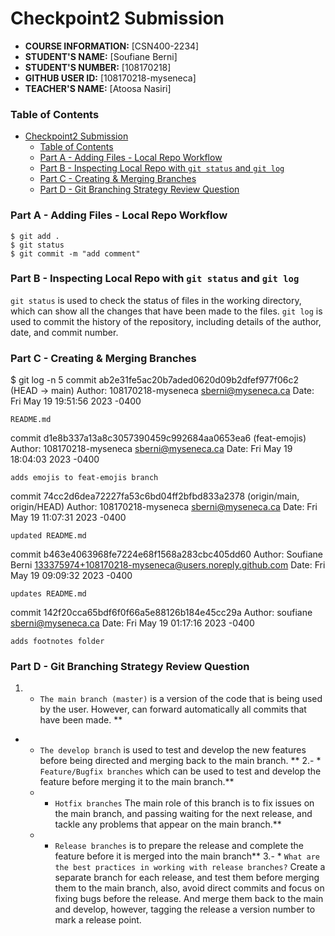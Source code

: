 # Checkpoint2 Submission

- **COURSE INFORMATION:** [CSN400-2234]
- **STUDENT'S NAME:** [Soufiane Berni]
- **STUDENT'S NUMBER:** [108170218]
- **GITHUB USER ID:** [108170218-myseneca]
- **TEACHER'S NAME:** [Atoosa Nasiri]

### Table of Contents
- [Checkpoint2 Submission](#checkpoint2-submission)
    - [Table of Contents](#table-of-contents)
    - [Part A - Adding Files - Local Repo Workflow ](#part-a---adding-files---local-repo-workflow-)
    - [Part B - Inspecting Local Repo with `git status` and `git log` ](#part-b---inspecting-local-repo-with-git-status-and-git-log-)
    - [Part C - Creating \& Merging Branches ](#part-c---creating--merging-branches-)
    - [Part D - Git Branching Strategy Review Question ](#part-d---git-branching-strategy-review-question-)


### Part A - Adding Files - Local Repo Workflow <a name="adding-files---local-repo-workflow"></a>
```
$ git add .
$ git status
$ git commit -m "add comment"
```
### Part B - Inspecting Local Repo with `git status` and `git log` <a name="inspecting-local-repo-with-git-status-and-git-log"></a>
`git status` is used to check the status of files in the working directory, which can show all the changes that have been made to the files.
`git log` is used to commit the history of the repository, including details of the author, date, and commit number.
### Part C - Creating & Merging Branches <a name="creating--merging-branches"></a>
$ git log -n 5
commit ab2e31fe5ac20b7aded0620d09b2dfef977f06c2 (HEAD -> main)
Author: 108170218-myseneca <sberni@myseneca.ca>
Date:   Fri May 19 19:51:56 2023 -0400

    README.md

commit d1e8b337a13a8c3057390459c992684aa0653ea6 (feat-emojis) 
Author: 108170218-myseneca <sberni@myseneca.ca>
Date:   Fri May 19 18:04:03 2023 -0400

    adds emojis to feat-emojis branch

commit 74cc2d6dea72227fa53c6bd04ff2bfbd833a2378 (origin/main, origin/HEAD)
Author: 108170218-myseneca <sberni@myseneca.ca>
Date:   Fri May 19 11:07:31 2023 -0400

    updated README.md


commit b463e4063968fe7224e68f1568a283cbc405dd60
Author: Soufiane Berni <133375974+108170218-myseneca@users.noreply.github.com>
Date:   Fri May 19 09:09:32 2023 -0400

    updates README.md

commit 142f20cca65bdf6f0f66a5e88126b184e45cc29a
Author: soufiane <sberni@myseneca.ca>
Date:   Fri May 19 01:17:16 2023 -0400

    adds footnotes folder

### Part D - Git Branching Strategy Review Question <a name="part-d---git-branching-strategy-review-question"></a>

1. * `The main branch (master)` is a version of the code that is being used by the user. However, can forward automatically all commits that have been made. **
- * `The develop branch` is used to test and develop the new features before being directed and merging back to the main branch. **
2.- * `Feature/Bugfix branches` which can be used to test and develop the feature before merging it to the main branch.**
   - * `Hotfix branches` The main role of this branch is to fix issues on the main branch, and passing waiting for the next release, and tackle any problems that appear on the main branch.** 
   - * `Release branches` is to prepare the release and complete the feature before it is merged into the main branch**
3.- * `What are the best practices in working with release branches?` Create a separate branch for each release, and test them before merging them to the main branch, also, avoid direct commits and focus on fixing bugs before the release. And merge them back to the main and develop, however, tagging the release a version number to mark a release point.


